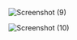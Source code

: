 ![Screenshot (9)](https://github.com/user-attachments/assets/d7659a31-b782-4601-a1e4-2d786a0f9e61)


![Screenshot (10)](https://github.com/user-attachments/assets/82c456ae-5a1f-445c-9495-585d409070fc)
